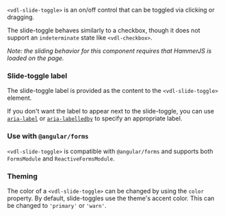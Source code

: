 `<vdl-slide-toggle>` is an on/off control that can be toggled via clicking or dragging. 

<!-- example(slide-toggle-overview) -->

The slide-toggle behaves similarly to a checkbox, though it does not support an `indeterminate` 
state like `<vdl-checkbox>`.

_Note: the sliding behavior for this component requires that HammerJS is loaded on the page._

### Slide-toggle label
The slide-toggle label is provided as the content to the `<vdl-slide-toggle>` element. 

If you don't want the label to appear next to the slide-toggle, you can use 
[`aria-label`](https://www.w3.org/TR/wai-aria/states_and_properties#aria-label) or 
[`aria-labelledby`](https://www.w3.org/TR/wai-aria/states_and_properties#aria-labelledby) to 
specify an appropriate label.

### Use with `@angular/forms`
`<vdl-slide-toggle>` is compatible with `@angular/forms` and supports both `FormsModule` 
and `ReactiveFormsModule`.

### Theming
The color of a `<vdl-slide-toggle>` can be changed by using the `color` property. By default, 
slide-toggles use the theme's accent color. This can be changed to `'primary'` or `'warn'`.  
